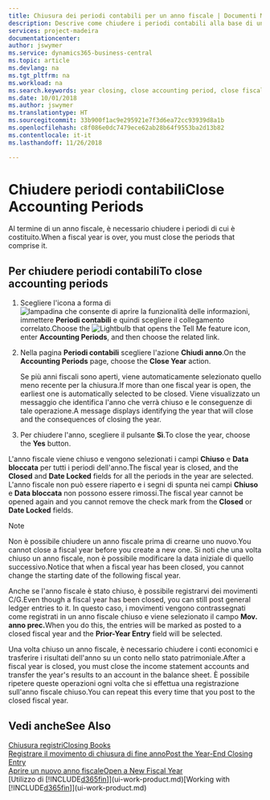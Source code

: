 ```yaml
---
title: Chiusura dei periodi contabili per un anno fiscale | Documenti Microsoft
description: Descrive come chiudere i periodi contabili alla base di un anno fiscale.
services: project-madeira
documentationcenter: 
author: jswymer
ms.service: dynamics365-business-central
ms.topic: article
ms.devlang: na
ms.tgt_pltfrm: na
ms.workload: na
ms.search.keywords: year closing, close accounting period, close fiscal year, bank account detailed trial balance
ms.date: 10/01/2018
ms.author: jswymer
ms.translationtype: HT
ms.sourcegitcommit: 33b900f1ac9e295921e7f3d6ea72cc93939d8a1b
ms.openlocfilehash: c8f086e0dc7479ece62ab28b64f9553ba2d13b82
ms.contentlocale: it-it
ms.lasthandoff: 11/26/2018

---
```

# <a name="close-accounting-periods"></a><span data-ttu-id="84565-103">Chiudere periodi contabili</span><span class="sxs-lookup"><span data-stu-id="84565-103">Close Accounting Periods</span></span>
<span data-ttu-id="84565-104">Al termine di un anno fiscale, è necessario chiudere i periodi di cui è costituito.</span><span class="sxs-lookup"><span data-stu-id="84565-104">When a fiscal year is over, you must close the periods that comprise it.</span></span>

## <a name="to-close-accounting-periods"></a><span data-ttu-id="84565-105">Per chiudere periodi contabili</span><span class="sxs-lookup"><span data-stu-id="84565-105">To close accounting periods</span></span>
1. <span data-ttu-id="84565-106">Scegliere l'icona a forma di ![lampadina che consente di aprire la funzionalità delle informazioni](media/ui-search/search_small.png "Informazioni sull'operazione che si desidera eseguire"), immettere **Periodi contabili** e quindi scegliere il collegamento correlato.</span><span class="sxs-lookup"><span data-stu-id="84565-106">Choose the ![Lightbulb that opens the Tell Me feature](media/ui-search/search_small.png "Tell me what you want to do") icon, enter **Accounting Periods**, and then choose the related link.</span></span>
2. <span data-ttu-id="84565-107">Nella pagina **Periodi contabili** scegliere l'azione **Chiudi anno**.</span><span class="sxs-lookup"><span data-stu-id="84565-107">On the **Accounting Periods** page, choose the **Close Year** action.</span></span>

    <span data-ttu-id="84565-108">Se più anni fiscali sono aperti, viene automaticamente selezionato quello meno recente per la chiusura.</span><span class="sxs-lookup"><span data-stu-id="84565-108">If more than one fiscal year is open, the earliest one is automatically selected to be closed.</span></span> <span data-ttu-id="84565-109">Viene visualizzato un messaggio che identifica l'anno che verrà chiuso e le conseguenze di tale operazione.</span><span class="sxs-lookup"><span data-stu-id="84565-109">A message displays identifying the year that will close and the consequences of closing the year.</span></span>
3. <span data-ttu-id="84565-110">Per chiudere l'anno, scegliere il pulsante **Sì**.</span><span class="sxs-lookup"><span data-stu-id="84565-110">To close the year, choose the **Yes** button.</span></span>

<span data-ttu-id="84565-111">L'anno fiscale viene chiuso e vengono selezionati i campi **Chiuso** e **Data bloccata** per tutti i periodi dell'anno.</span><span class="sxs-lookup"><span data-stu-id="84565-111">The fiscal year is closed, and the **Closed** and **Date Locked** fields for all the periods in the year are selected.</span></span> <span data-ttu-id="84565-112">L'anno fiscale non può essere riaperto e i segni di spunta nei campi **Chiuso** e **Data bloccata** non possono essere rimossi.</span><span class="sxs-lookup"><span data-stu-id="84565-112">The fiscal year cannot be opened again and you cannot remove the check mark from the **Closed** or **Date Locked** fields.</span></span>

> [!NOTE]  
>   <span data-ttu-id="84565-113">Non è possibile chiudere un anno fiscale prima di crearne uno nuovo.</span><span class="sxs-lookup"><span data-stu-id="84565-113">You cannot close a fiscal year before you create a new one.</span></span> <span data-ttu-id="84565-114">Si noti che una volta chiuso un anno fiscale, non è possibile modificare la data iniziale di quello successivo.</span><span class="sxs-lookup"><span data-stu-id="84565-114">Notice that when a fiscal year has been closed, you cannot change the starting date of the following fiscal year.</span></span>

<span data-ttu-id="84565-115">Anche se l'anno fiscale è stato chiuso, è possibile registrarvi dei movimenti C/G.</span><span class="sxs-lookup"><span data-stu-id="84565-115">Even though a fiscal year has been closed, you can still post general ledger entries to it.</span></span> <span data-ttu-id="84565-116">In questo caso, i movimenti vengono contrassegnati come registrati in un anno fiscale chiuso e viene selezionato il campo **Mov. anno prec.**</span><span class="sxs-lookup"><span data-stu-id="84565-116">When you do this, the entries will be marked as posted to a closed fiscal year and the **Prior-Year Entry** field will be selected.</span></span>

<span data-ttu-id="84565-117">Una volta chiuso un anno fiscale, è necessario chiudere i conti economici e trasferire i risultati dell'anno su un conto nello stato patrimoniale.</span><span class="sxs-lookup"><span data-stu-id="84565-117">After a fiscal year is closed, you must close the income statement accounts and transfer the year's results to an account in the balance sheet.</span></span> <span data-ttu-id="84565-118">È possibile ripetere queste operazioni ogni volta che si effettua una registrazione sull'anno fiscale chiuso.</span><span class="sxs-lookup"><span data-stu-id="84565-118">You can repeat this every time that you post to the closed fiscal year.</span></span>

## <a name="see-also"></a><span data-ttu-id="84565-119">Vedi anche</span><span class="sxs-lookup"><span data-stu-id="84565-119">See Also</span></span>
[<span data-ttu-id="84565-120">Chiusura registri</span><span class="sxs-lookup"><span data-stu-id="84565-120">Closing Books</span></span>](year-close-books.md)  
[<span data-ttu-id="84565-121">Registrare il movimento di chiusura di fine anno</span><span class="sxs-lookup"><span data-stu-id="84565-121">Post the Year-End Closing Entry</span></span>](year-how-post-year-end-close-entry.md)  
[<span data-ttu-id="84565-122">Aprire un nuovo anno fiscale</span><span class="sxs-lookup"><span data-stu-id="84565-122">Open a New Fiscal Year</span></span>](finance-how-open-new-fiscal-year.md)  
<span data-ttu-id="84565-123">[Utilizzo di [!INCLUDE[d365fin](includes/d365fin_md.md)]](ui-work-product.md)</span><span class="sxs-lookup"><span data-stu-id="84565-123">[Working with [!INCLUDE[d365fin](includes/d365fin_md.md)]](ui-work-product.md)</span></span>

